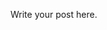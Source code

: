 <!--
.. title: data.shef Datavis Hub Launch
.. slug: 2018-05-datavis-hub-launch
.. date: 2018-05-18 14:06:28 UTC+01:00
.. tags: 
.. category: 
.. link: 
.. description: 
.. type: text
-->

Write your post here.
